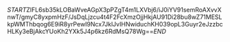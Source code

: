 $START$ZlFL6sb35kLOBaWveAGpX3pPZgT4m1LXVbj6/iJ0iYV91semRoAXvvXnwT/gmyC8yxpmHzF/JsDqLjzcu4t4F2FcXmzOjjHkjAU91Di28bu8wZ71MESLkpWMThbqog6E9iR8yrPewI9Ncx7JklJvIHNwiduchKH039opL3Guyr2eJzzbcHLKy3eBjAkcYUoKh2YXk5J4p6kz6RdMsQ78Wg==$END$